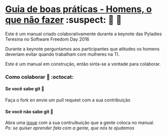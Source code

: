 # [Guia de boas práticas - Homens, o que não fazer](./guia.md) :suspect: :no_entry_sign: :no_good:
Este é um manual criado colaborativamente durante a keynote das Pyladies Teresina no Software Freedom Day 2016

Durante a keynote perguntamos aos participantes que atitudes os homens deveriam evitar quando trabalham com mulheres na TI.

Este é um manual em construção, então sinta-se a vontade para colaborar.

### Como colaborar :speech_balloon: :octocat:
#### Se você sabe git :information_desk_person:
Faça o fork en envie um pull request com a sua contribuição
#### Se você não sabe git :raising_hand:
Abra uma [issue](https://github.com/pyladiesteresina/homens-o-que-nao-fazer-manual/issues) com a sua contruibuição que a gente coloca no manual.    
*Ps: se quiser aprender fala com a gente, que nós te ajudamos*
